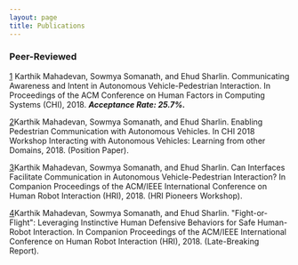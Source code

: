 ```yaml
---
layout: page
title: Publications
---
```


### Peer-Reviewed
[1](https://drive.google.com/file/d/1kHu27P6i4ICVxfAhdcj-c53FAUsyFIHQ/view?usp=sharing) Karthik Mahadevan, Sowmya Somanath, and Ehud Sharlin. Communicating Awareness and Intent in Autonomous Vehicle-Pedestrian Interaction. In Proceedings of the ACM Conference on Human Factors in Computing Systems (CHI), 2018. **_Acceptance Rate: 25.7%._**

[2](https://drive.google.com/file/d/1yz_Ei0KA-BRhQC-RPo1XOvE9xAHZFsJr/view?usp=sharing)Karthik Mahadevan, Sowmya Somanath, and Ehud Sharlin. Enabling Pedestrian Communication with Autonomous Vehicles. In CHI 2018 Workshop Interacting with Autonomous Vehicles: Learning from other Domains, 2018. (Position Paper).

[3](https://drive.google.com/file/d/1-MLe2zwac5-UQhVT_ngllkNW307HPPl-/view?usp=sharing)Karthik Mahadevan, Sowmya Somanath, and Ehud Sharlin. Can Interfaces Facilitate Communication in Autonomous Vehicle-Pedestrian Interaction? In Companion Proceedings of the ACM/IEEE International Conference on Human Robot Interaction (HRI), 2018. (HRI Pioneers Workshop).

[4](https://drive.google.com/file/d/1GVUzF5KAUW_T3CXbv0FMQ_Ct4Z6veYqv/view?usp=sharing)Karthik Mahadevan, Sowmya Somanath, and Ehud Sharlin. "Fight-or-Flight": Leveraging Instinctive Human Defensive Behaviors for Safe Human-Robot Interaction. In Companion Proceedings of the ACM/IEEE International Conference on Human Robot Interaction (HRI), 2018. (Late-Breaking Report).

